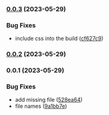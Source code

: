 

### [0.0.3](https://github.com/pawanpaudel93/othent-vue-components/compare/0.0.2...0.0.3) (2023-05-29)


### Bug Fixes

* include css into the build ([cf627c9](https://github.com/pawanpaudel93/othent-vue-components/commit/cf627c92d32f10b800ae8e1032c9820fab54c6aa))

### [0.0.2](https://github.com/pawanpaudel93/othent-vue-components/compare/0.0.1...0.0.2) (2023-05-29)

### 0.0.1 (2023-05-29)


### Bug Fixes

* add missing file ([528ea64](https://github.com/pawanpaudel93/othent-vue-components/commit/528ea64a264dd46cf351fb3e6cc2d3794226aedb))
* file names ([9a1bb7e](https://github.com/pawanpaudel93/othent-vue-components/commit/9a1bb7ec0ce9935b70a658006434bef1b3b9d4ec))